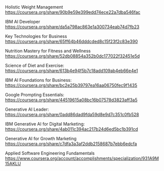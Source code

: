 Holistic Weight Management
https://coursera.org/share/90b9e59e399edd74ece22a7dba546fac

IBM AI Developer
https://coursera.org/share/da5a798ac863e1a300734eab74d7fb23

Key Technologies for Business
https://coursera.org/share/65ff64b46dddcded8c15f23f2c83e390

Nutrition Mastery for Fitness and Wellness
https://coursera.org/share/52db08854a352b0dc177022f32451e5d

Science of Diet and Exercise:
https://coursera.org/share/613b4e94f5b7c18add109ab4eb66e4e1

IBM AI Foundations for Business:
https://coursera.org/share/bc2e25b39797ea16aa06750fec9f1435

Google Prompting Essentials:
https://coursera.org/share/44519615a08bc16b07578d3823aff3a5

Generative AI Leader:
https://coursera.org/share/0add86dad9fda59d8e9d7c351c0fb528

IBM Generative AI for Digital Marketing:
https://coursera.org/share/4ab011c394ac217b24d6ed5bc1b391cd

Generative AI for Growth Marketing
https://coursera.org/share/c7dfa3a3af2ddb2158687b7ebb6edcfa

Applied Software Engineering Fundamentals
https://www.coursera.org/account/accomplishments/specialization/931A9M15AKLU
